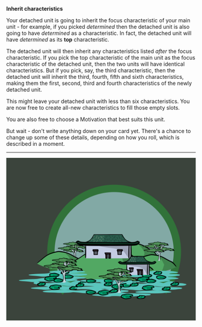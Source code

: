 **Inherit characteristics**

Your detached unit is going to inherit the focus characteristic of your main unit - for example, if you picked _determined_ then the detached unit is also going to have _determined_ as a characteristic.  In fact, the detached unit will have _determined_ as its **top** characteristic.

The detached unit will then inherit any characteristics listed _after_ the focus characteristic.  If you pick the top characteristic of the main unit as the focus characteristic of the detached unit, then the two units will have identical characteristics.  But if you pick, say, the third characteristic, then the detached unit will inherit the third, fourth, fifth and sixth characteristics, making them the first, second, third and fourth characteristics of the newly detached unit.

This might leave your detached unit with less than six characteristics.  You are now free to create all-new characteristics to fill those empty slots.

You are also free to choose a Motivation that best suits this unit.

But wait - don't write anything down on your card yet.  There's a chance to change up some of these details, depending on how you roll, which is described in a moment.

---

![Town|30](/content/media/rpg/towngreen.png)